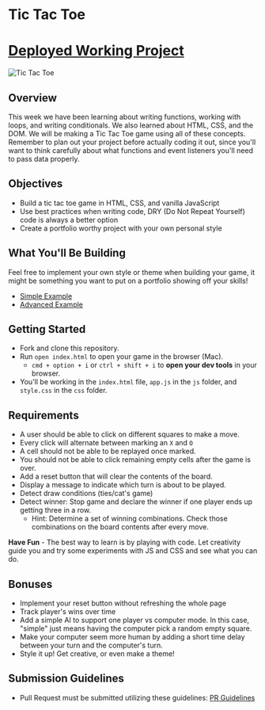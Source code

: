 # Tic Tac Toe
# [Deployed Working Project](https://ktm-tic-tac-toe.surge.sh/)
![Tic Tac Toe](https://vuejsexamples.com/content/images/2017/03/Tic-Tac-Toe.gif)

## Overview

This week we have been learning about writing functions, working with loops, and writing conditionals. We also learned about HTML, CSS, and the DOM. We will be making a Tic Tac Toe game using all of these concepts. Remember to plan out your project before actually coding it out, since you'll want to think carefully about what functions and event listeners you'll need to pass data properly.

## Objectives

- Build a tic tac toe game in HTML, CSS, and vanilla JavaScript
- Use best practices when writing code, DRY (Do Not Repeat Yourself) code is always a better option
- Create a portfolio worthy project with your own personal style

## What You'll Be Building

Feel free to implement your own style or theme when building your game, it might be something you want to put on a portfolio showing off your skills!

- [Simple Example](https://chalk-tac-toe.surge.sh/)
- [Advanced Example](https://playtictactoe.org/)

## Getting Started

- Fork and clone this repository.
- Run `open index.html` to open your game in the browser (Mac).
  - `cmd + option + i` or `ctrl + shift + i` to **open your dev tools** in your browser.
- You'll be working in the `index.html` file, `app.js` in the `js` folder, and `style.css` in the `css` folder.

## Requirements

- A user should be able to click on different squares to make a move.
- Every click will alternate between marking an `X` and `O`
- A cell should not be able to be replayed once marked.
- You should not be able to click remaining empty cells after the game is over.
- Add a reset button that will clear the contents of the board.
- Display a message to indicate which turn is about to be played.
- Detect draw conditions (ties/cat's game)
- Detect winner: Stop game and declare the winner if one player ends up getting three in a row.
  - Hint: Determine a set of winning combinations. Check those combinations on the board contents after every move.

**Have Fun** - The best way to learn is by playing with code. Let creativity guide you and try some experiments with JS and CSS and see what you can do.

## Bonuses

- Implement your reset button without refreshing the whole page
- Track player's wins over time
- Add a simple AI to support one player vs computer mode. In this case, "simple" just means having the computer pick a random empty square.
- Make your computer seem more human by adding a short time delay between your turn and the computer's turn.
- Style it up! Get creative, or even make a theme!

## Submission Guidelines

- Pull Request must be submitted utilizing these guidelines: [PR Guidelines](https://github.com/SEI-R-9-19/template_pull_request)
